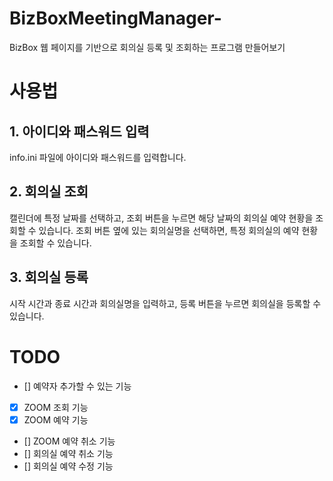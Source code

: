 # BizBoxMeetingManager-
BizBox 웹 페이지를 기반으로 회의실 등록 및 조회하는 프로그램 만들어보기
# 사용법

## 1. 아이디와 패스워드 입력

info.ini 파일에 아이디와 패스워드를 입력합니다.

## 2. 회의실 조회

캘린더에 특정 날짜를 선택하고, 조회 버튼을 누르면 해당 날짜의 회의실 예약 현황을 조회할 수 있습니다.
조회 버튼 옆에 있는 회의실명을 선택하면, 특정 회의실의 예약 현황을 조회할 수 있습니다.

## 3. 회의실 등록
시작 시간과 종료 시간과 회의실명을 입력하고, 등록 버튼을 누르면 회의실을 등록할 수 있습니다.


# TODO

- [] 예약자 추가할 수 있는 기능
- [x] ZOOM 조회 기능
- [x] ZOOM 예약 기능
- [] ZOOM 예약 취소 기능
- [] 회의실 예약 취소 기능
- [] 회의실 예약 수정 기능
